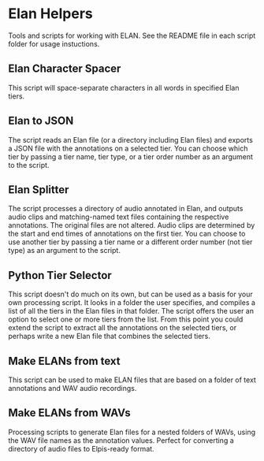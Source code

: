# Elan Helpers

Tools and scripts for working with ELAN. See the README file in each script folder for usage instuctions.

## Elan Character Spacer

This script will space-separate characters in all words in specified Elan tiers.


## Elan to JSON

The script reads an Elan file (or a directory including Elan files) and exports a JSON file with the annotations on a selected tier. You can choose which tier by passing a tier name, tier type, or a tier order number as an argument to the script.


## Elan Splitter

The script processes a directory of audio annotated in Elan, and outputs audio clips and matching-named text files containing the respective annotations. The original files are not altered. Audio clips are determined by the start and end times of annotations on the first tier. You can choose to use another tier by passing a tier name or a different order number (not tier type) as an argument to the script.

## Python Tier Selector

This script doesn't do much on its own, but can be used as a basis for your own processing script. It looks in a folder the user specifies, and compiles a list of all the tiers in the Elan files in that folder. The script offers the user an option to select one or more tiers from the list. From this point you could extend the script to extract all the annotations on the selected tiers, or perhaps write a new Elan file that combines the selected tiers.


## Make ELANs from text

This script can be used to make ELAN files that are based on a folder of text annotations and WAV audio recordings.


## Make ELANs from WAVs

Processing scripts to generate Elan files for a nested folders of WAVs, using the WAV file names as the annotation values. Perfect for converting a directory of audio files to Elpis-ready format.
